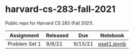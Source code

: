 # harvard-cs-283-fall-2021
Public repo for Harvard CS 283 (Fall 2021).

| Assignment    | Released | Due     | Notebook                                                                                                                  |
|---------------|----------|---------|---------------------------------------------------------------------------------------------------------------------------|
| Problem Set 1 | 9/8/21   | 9/15/21 | <a href="https://raw.githubusercontent.com/egrigokhan/harvard-cs-283-fall-2021/main/pset1.ipynb" download>pset1.ipynb</a> |

